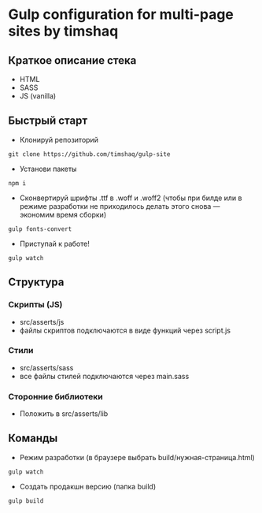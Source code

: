 # Gulp configuration for multi-page sites by timshaq

## Краткое описание стека
+ HTML
+ SASS
+ JS (vanilla)

## Быстрый старт
+ Клонируй репозиторий

```
git clone https://github.com/timshaq/gulp-site
```
+ Установи пакеты

```
npm i
```
+ Сконвертируй шрифты .ttf в .woff и .woff2 (чтобы при билде или в режиме разработки не приходилось делать этого снова — экономим время сборки)

```
gulp fonts-convert
```
+ Приступай к работе!

```
gulp watch
```

## Структура

### Скрипты (JS)
+ src/asserts/js
+ файлы скриптов подключаются в виде функций через script.js

### Стили
+ src/asserts/sass
+ все файлы стилей подключаются через main.sass

### Сторонние библиотеки
+ Положить в src/asserts/lib

## Команды
+ Режим разработки (в браузере выбрать build/нужная-страница.html)
```
gulp watch
```
+ Создать продакшн версию (папка build)
```
gulp build
```